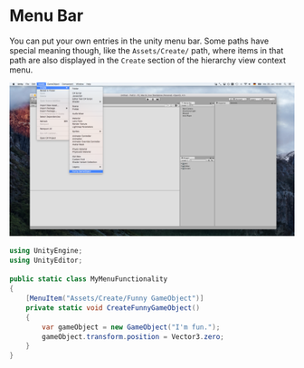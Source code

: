 # Menu Bar

You can put your own entries in the unity menu bar. Some paths have special meaning though, like the `Assets/Create/` path, where items in that path are also displayed in the `Create` section of the hierarchy view context menu.

![Menu item example](Assets/menu-item-example.png)

```csharp
using UnityEngine;
using UnityEditor;

public static class MyMenuFunctionality
{
	[MenuItem("Assets/Create/Funny GameObject")]
	private static void CreateFunnyGameObject()
	{
		var gameObject = new GameObject("I'm fun.");
        gameObject.transform.position = Vector3.zero;
	}
}
```